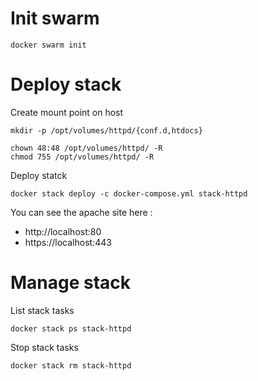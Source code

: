 # Init swarm
```
docker swarm init
```

# Deploy stack

Create mount point on host
```
mkdir -p /opt/volumes/httpd/{conf.d,htdocs}

chown 48:48 /opt/volumes/httpd/ -R
chmod 755 /opt/volumes/httpd/ -R
```

Deploy statck
```
docker stack deploy -c docker-compose.yml stack-httpd
```

You can see the apache site here : 
 - http://localhost:80
 - https://localhost:443
 
 # Manage stack

List stack tasks
```
docker stack ps stack-httpd
```

Stop stack tasks
```
docker stack rm stack-httpd
```

